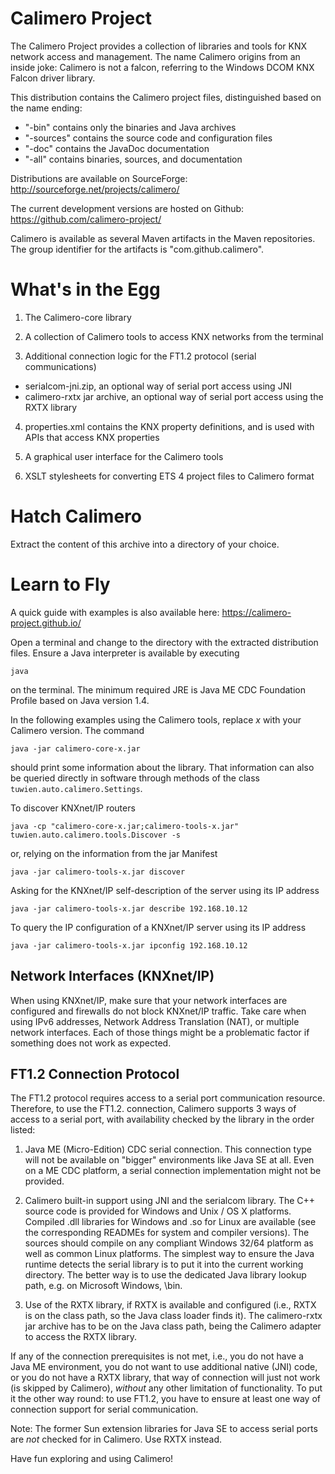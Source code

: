 Calimero Project
================

The Calimero Project provides a collection of libraries and tools for 
KNX network access and management.
The name Calimero origins from an inside joke: Calimero is not a falcon, referring to the Windows DCOM KNX Falcon driver library.

This distribution contains the Calimero project files, distinguished based on the name ending:

* "-bin" contains only the binaries and Java archives
* "-sources" contains the source code and configuration files
* "-doc" contains the JavaDoc documentation
* "-all" contains binaries, sources, and documentation

Distributions are available on SourceForge: http://sourceforge.net/projects/calimero/

The current development versions are hosted on Github: https://github.com/calimero-project/

Calimero is available as several Maven artifacts in the Maven repositories. The group identifier for the artifacts is "com.github.calimero".


What's in the Egg
=================

1) The Calimero-core library

2) A collection of Calimero tools to access KNX networks from the terminal

3) Additional connection logic for the FT1.2 protocol (serial communications)

  * serialcom-jni.zip, an optional way of serial port access using JNI
  * calimero-rxtx jar archive, an optional way of serial port access using the RXTX library

4) properties.xml contains the KNX property definitions, and is used with APIs that access KNX properties

5) A graphical user interface for the Calimero tools

6) XSLT stylesheets for converting ETS 4 project files to Calimero format


Hatch Calimero
==============

Extract the content of this archive into a directory of your choice.


Learn to Fly
============

A quick guide with examples is also available here: https://calimero-project.github.io/

Open a terminal and change to the directory with the extracted distribution files.
Ensure a Java interpreter is available by executing

	java 

on the terminal. The minimum required JRE is Java ME CDC Foundation Profile based on Java version 1.4.

In the following examples using the Calimero tools, replace _x_ with your Calimero version. The command

	java -jar calimero-core-x.jar

should print some information about the library. That information can also be queried directly in software through methods of the class `tuwien.auto.calimero.Settings`.

To discover KNXnet/IP routers

	java -cp "calimero-core-x.jar;calimero-tools-x.jar" tuwien.auto.calimero.tools.Discover -s
	
or, relying on the information from the jar Manifest

	java -jar calimero-tools-x.jar discover

Asking for the KNXnet/IP self-description of the server using its IP address	

	java -jar calimero-tools-x.jar describe 192.168.10.12

To query the IP configuration of a KNXnet/IP server using its IP address

	java -jar calimero-tools-x.jar ipconfig 192.168.10.12

Network Interfaces (KNXnet/IP)
------------------------------
When using KNXnet/IP, make sure that your network interfaces are configured and firewalls do not block KNXnet/IP traffic. 
Take care when using IPv6 addresses, Network Address Translation (NAT), or multiple network interfaces. Each of those things might be a problematic factor if something does not work as expected.


FT1.2 Connection Protocol
-------------------------
The FT1.2 protocol requires access to a serial port communication resource.
Therefore, to use the FT1.2. connection, Calimero supports 3 ways of access to a serial port, with availability checked by the library in the order listed:

 1) Java ME (Micro-Edition) CDC serial connection. This connection type will not be available on "bigger" environments like Java SE at all. Even on a ME CDC platform, a serial connection implementation might not be provided.

 2) Calimero built-in support using JNI and the serialcom library. The C++ source code is provided for Windows and Unix / OS X platforms. Compiled .dll libraries for Windows and .so for Linux are available (see the corresponding READMEs for system and compiler versions). The sources should compile on any compliant Windows 32/64 platform as well as common Linux platforms. The simplest way to ensure the Java runtime detects the serial library is to put it into the current working directory. The better way is to use the dedicated Java library lookup path, e.g. on Microsoft Windows, <java-home>\bin.

 3) Use of the RXTX library, if RXTX is available and configured (i.e., RXTX is on the class path, so the Java class loader finds it). The calimero-rxtx jar archive has to be on the Java class path, being the Calimero adapter to access the RXTX library.

If any of the connection prerequisites is not met, i.e., you do not have a Java ME environment, you do not want to use additional native (JNI) code, or you do not have a RXTX library, that way of connection will just not work (is skipped by Calimero), *without* any other limitation of functionality. 
To put it the other way round: to use FT1.2, you have to ensure at least one way of connection support for serial communication.

Note: The former Sun extension libraries for Java SE to access serial ports are *not* checked for in Calimero. Use RXTX instead.




Have fun exploring and using Calimero!
